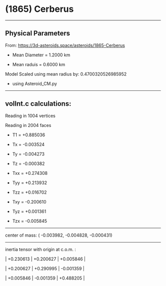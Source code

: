 # (1865) Cerberus


---
Physical Parameters
---

From: https://3d-asteroids.space/asteroids/1865-Cerberus 

- Mean Diameter = 1.2000 km

- Mean raduis = 0.6000 km

Model Scaled using mean radius by: 0.4700320526985952 

 - using Asteroid_CM.py

---
volInt.c calculations:
---



Reading in 1004 vertices

Reading in 2004 faces


- T1 =              +0.885036

- Tx =              -0.003524
- Ty =              -0.004273
- Tz =              -0.000382

- Txx =             +0.274308
- Tyy =             +0.213932
- Tzz =             +0.016702

- Txy =             -0.200610
- Tyz =             +0.001361
- Tzx =             -0.005845

---

center of mass:  (   -0.003982,   -0.004828,   -0.000431)

---

inertia tensor with origin at c.o.m. :

| +0.230613    |    +0.200627    |    +0.005846  |

| +0.200627    |    +0.290995    |    -0.001359  |

| +0.005846    |    -0.001359    |    +0.488205  |